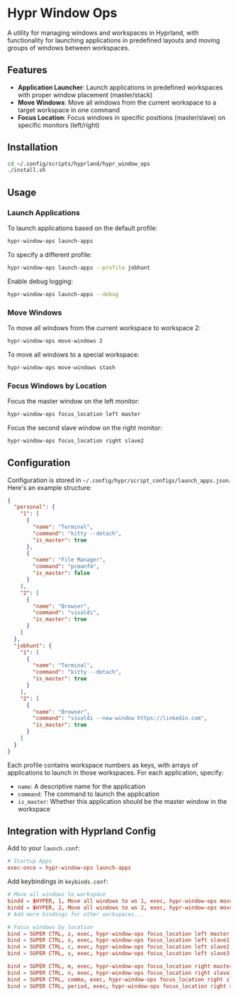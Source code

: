 # Hypr Window Ops

A utility for managing windows and workspaces in Hyprland, with functionality for launching applications in predefined layouts and moving groups of windows between workspaces.

## Features

- **Application Launcher**: Launch applications in predefined workspaces with proper window placement (master/stack)
- **Move Windows**: Move all windows from the current workspace to a target workspace in one command
- **Focus Location**: Focus windows in specific positions (master/slave) on specific monitors (left/right)

## Installation

```bash
cd ~/.config/scripts/hyprland/hypr_window_ops
./install.sh
```

## Usage

### Launch Applications

To launch applications based on the default profile:

```bash
hypr-window-ops launch-apps
```

To specify a different profile:

```bash
hypr-window-ops launch-apps --profile jobhunt
```

Enable debug logging:

```bash
hypr-window-ops launch-apps --debug
```

### Move Windows

To move all windows from the current workspace to workspace 2:

```bash
hypr-window-ops move-windows 2
```

To move all windows to a special workspace:

```bash
hypr-window-ops move-windows stash
```

### Focus Windows by Location

Focus the master window on the left monitor:

```bash
hypr-window-ops focus_location left master
```

Focus the second slave window on the right monitor:

```bash
hypr-window-ops focus_location right slave2
```

## Configuration

Configuration is stored in `~/.config/hypr/script_configs/launch_apps.json`. Here's an example structure:

```json
{
  "personal": {
    "1": [
      {
        "name": "Terminal",
        "command": "kitty --detach",
        "is_master": true
      },
      {
        "name": "File Manager",
        "command": "pcmanfm",
        "is_master": false
      }
    ],
    "2": [
      {
        "name": "Browser",
        "command": "vivaldi",
        "is_master": true
      }
    ]
  },
  "jobhunt": {
    "1": [
      {
        "name": "Terminal",
        "command": "kitty --detach",
        "is_master": true
      }
    ],
    "2": [
      {
        "name": "Browser",
        "command": "vivaldi --new-window https://linkedin.com",
        "is_master": true
      }
    ]
  }
}
```

Each profile contains workspace numbers as keys, with arrays of applications to launch in those workspaces. For each application, specify:

- `name`: A descriptive name for the application
- `command`: The command to launch the application
- `is_master`: Whether this application should be the master window in the workspace

## Integration with Hyprland Config

Add to your `launch.conf`:

```conf
# Startup Apps
exec-once = hypr-window-ops launch-apps
```

Add keybindings in `keybinds.conf`:

```conf
# Move all windows to workspace
bindd = $HYPER, 1, Move all windows to ws 1, exec, hypr-window-ops move-windows 1
bindd = $HYPER, 2, Move all windows to ws 2, exec, hypr-window-ops move-windows 2
# Add more bindings for other workspaces...

# Focus windows by location
bind = SUPER CTRL, z, exec, hypr-window-ops focus_location left master
bind = SUPER CTRL, x, exec, hypr-window-ops focus_location left slave1
bind = SUPER CTRL, c, exec, hypr-window-ops focus_location left slave2
bind = SUPER CTRL, v, exec, hypr-window-ops focus_location left slave3

bind = SUPER CTRL, m, exec, hypr-window-ops focus_location right master
bind = SUPER CTRL, n, exec, hypr-window-ops focus_location right slave1
bind = SUPER CTRL, comma, exec, hypr-window-ops focus_location right slave2
bind = SUPER CTRL, period, exec, hypr-window-ops focus_location right slave3
```
